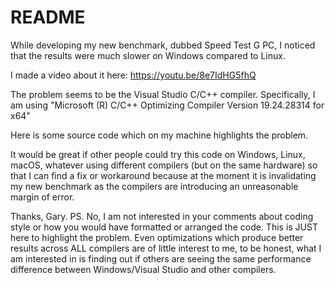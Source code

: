 # README

While developing my new benchmark, dubbed Speed Test G PC, I noticed that the results were much slower on Windows compared to Linux.

I made a video about it here: https://youtu.be/8e7IdHG5fhQ

The problem seems to be the Visual Studio C/C++ compiler. Specifically, I am using "Microsoft (R) C/C++ Optimizing Compiler Version 19.24.28314 for x64"

Here is some source code which on my machine highlights the problem.

It would be great if other people could try this code on Windows, Linux, macOS, whatever using different compilers (but on the same hardware) so that I can find a fix
or workaround because at the moment it is invalidating my new benchmark as the compilers are introducing an unreasonable margin of error.

Thanks, Gary.
PS. No, I am not interested in your comments about coding style or how you would have formatted or arranged the code. This is JUST here to highlight the problem. Even optimizations which produce better results across ALL compilers are of little interest to me, to be honest, what I am interested in is finding out if others are seeing the same performance difference between Windows/Visual Studio and other compilers.
